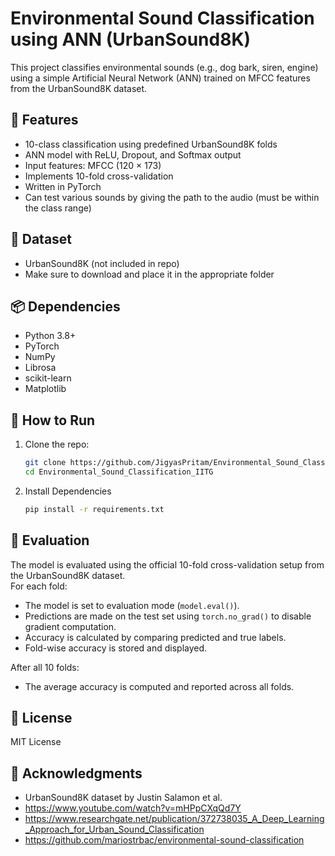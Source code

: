 # Environmental Sound Classification using ANN (UrbanSound8K)

This project classifies environmental sounds (e.g., dog bark, siren, engine) using a simple Artificial Neural Network (ANN) trained on MFCC features from the UrbanSound8K dataset.

## 🔧 Features
- 10-class classification using predefined UrbanSound8K folds
- ANN model with ReLU, Dropout, and Softmax output
- Input features: MFCC (120 × 173)
- Implements 10-fold cross-validation
- Written in PyTorch
- Can test various sounds by giving the path to the audio (must be within the class range)

## 📁 Dataset
- UrbanSound8K (not included in repo)
- Make sure to download and place it in the appropriate folder

## 📦 Dependencies
- Python 3.8+
- PyTorch
- NumPy
- Librosa
- scikit-learn
- Matplotlib

## 🚀 How to Run

1. Clone the repo:
   ```bash
   git clone https://github.com/JigyasPritam/Environmental_Sound_Classification_IITG.git
   cd Environmental_Sound_Classification_IITG
2. Install Dependencies
     ```bash
    pip install -r requirements.txt

## 🧪 Evaluation

The model is evaluated using the official 10-fold cross-validation setup from the UrbanSound8K dataset.  
For each fold:
- The model is set to evaluation mode (`model.eval()`).
- Predictions are made on the test set using `torch.no_grad()` to disable gradient computation.
- Accuracy is calculated by comparing predicted and true labels.
- Fold-wise accuracy is stored and displayed.

After all 10 folds:
- The average accuracy is computed and reported across all folds.


## 📜 License

MIT License

## 🙏 Acknowledgments

- UrbanSound8K dataset by Justin Salamon et al.
- https://www.youtube.com/watch?v=mHPpCXqQd7Y
- https://www.researchgate.net/publication/372738035_A_Deep_Learning_Approach_for_Urban_Sound_Classification
- https://github.com/mariostrbac/environmental-sound-classification
